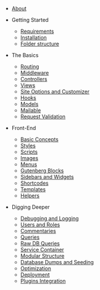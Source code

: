 * [About](/)

* Getting Started
    * [Requirements](getting-started/requirements.md)
    * [Installation](getting-started/installation.md)
    * [Folder structure](getting-started/folder-structure.md)

* The Basics
    * [Routing](basics/routing.md)
    * [Middleware](basics/middleware.md)
    * [Controllers](basics/controllers.md)
    * [Views](basics/views.md)
    * [Site Options and Customizer](basics/customizer.md)
    * [Hooks](basics/hooks.md)
    * [Models](basics/models.md)
    * [Mailable](basics/mailable.md)
    * [Request Validation](basics/request.md)

* Front-End
    * [Basic Concepts](front/basic.md)
    * [Styles](front/styles.md)
    * [Scripts](front/styles.md)
    * [Images](front/images.md)
    * [Menus](basics/menus.md)
    * [Gutenberg Blocks](advanced/blocks.md)
    * [Sidebars and Widgets](advanced/widgets.md)
    * [Shortcodes](advanced/shortcodes.md)
    * [Templates](advanced/templates.md)
    * [Helpers](front/helpers.md)

* Digging Deeper
    * [Debugging and Logging](advanced/debug.md)
    * [Users and Roles](advanced/users.md)
    * [Commentaries](advanced/comments.md)
    * [Queries](advanced/queries.md)
    * [Raw DB Queries](advanced/db.md)
    * [Service Container](advanced/container.md)
    * [Modular Structure](advanced/modular.md)
    * [Database Dumps and Seeding](advanced/db.md)
    * [Optimization](advanced/optimization.md)
    * [Deployment](advanced/deployment.md)
    * [Plugins Integration](advanced/integration.md)
